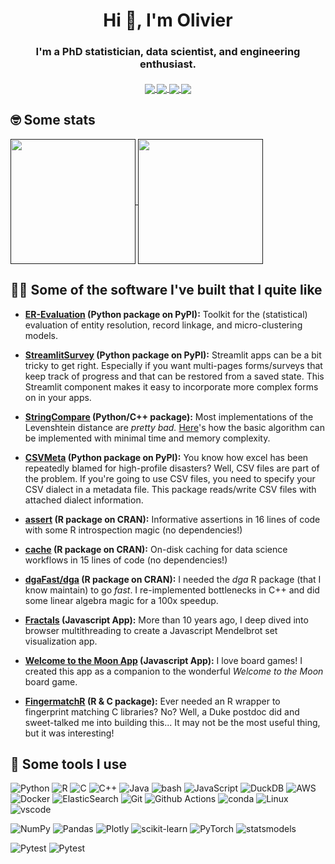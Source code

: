 <h1 align="center">Hi 👋, I'm Olivier</h1>

<h3 align="center">I'm a PhD statistician, data scientist, and engineering enthusiast.</h3>

<h5 align="center">
  <a href="https://github.com/OlivierBinette?language=&page=1&q=&sort=stargazers&tab=repositories&type=public">
    <img align="center" src="https://img.shields.io/badge/%E2%AD%90-Leave%20a%20star-brightgreen?style=for-the-badge">
  </a> 
  <a href="https://www.linkedin.com/in/olivier-binette/">
      <img align="center" src="https://img.shields.io/badge/Connect%20on%20LinkedIn-0077B5?style=for-the-badge&logo=linkedin&logoColor=white"> 
  </a>
  <a href="https://scholar.google.com/citations?user=c1jTnkUAAAAJ">
      <img align="center" src="https://img.shields.io/badge/Google_Scholar-4285F4?style=for-the-badge&logo=google-scholar&logoColor=white"> 
  </a>
  <a href="https://olivierbinette.ca/">
      <img align="center" src="https://img.shields.io/badge/%F0%9F%93%A7-Let's%20chat!-orange?style=for-the-badge"> 
  </a>
</h5>

## 🤓 Some stats
<a href="">
  <img height=200 align="center" src="https://github-readme-stats-git-masterrstaa-rickstaa.vercel.app/api?username=OlivierBinette&rank_icon=percentile&include_all_commits=true&show_icons=true" />
</a>
<a href="">
  <img height=200 align="center" src="https://github-readme-stats.vercel.app/api/top-langs/?username=OlivierBinette&hide=html,jupyter%20notebook,javascript,tex,css,dm,scss&size_weight=0.5&count_weight=0.5&langs_count=10&layout=compact&card_width=320" />
</a>

## 🧑‍💻 Some of the software I've built that I quite like

- **[ER-Evaluation](https://github.com/Valires/er-evaluation) (Python package on PyPI):**
    Toolkit for the (statistical) evaluation of entity resolution, record linkage, and micro-clustering models.
  
- **[StreamlitSurvey](https://github.com/olivierbinette/streamlit-survey/) (Python package on PyPI):**
    Streamlit apps can be a bit tricky to get right. Especially if you want multi-pages forms/surveys that keep track of progress and that can be restored from a saved state. This Streamlit component makes it easy to incorporate more complex forms on in your apps.

- **[StringCompare](https://github.com/OlivierBinette/StringCompare) (Python/C++ package):**
    Most implementations of the Levenshtein distance are *pretty bad.* [Here](https://github.com/OlivierBinette/StringCompare/blob/c59f13b4f5ba6552ff77be169cea99b584a89bbc/stringcompare/distance/levenshtein.hpp#L29C1-L50C4)'s how the basic algorithm can be implemented with minimal time and memory complexity.

- **[CSVMeta](github.com/olivierBinette/CSVMeta) (Python package on PyPI):**
    You know how excel has been repeatedly blamed for high-profile disasters? Well, CSV files are part of the problem. If you're going to use CSV files, you need to specify your CSV dialect in a metadata file. This package reads/write CSV files with attached dialect information.

- **[assert](https://github.com/olivierBinette/assert) (R package on CRAN):**
    Informative assertions in 16 lines of code with some R introspection magic (no dependencies!)

- **[cache](https://github.com/olivierBinette/cache) (R package on CRAN):**
    On-disk caching for data science workflows in 15 lines of code (no dependencies!)

- **[dgaFast/dga](https://github.com/olivierBinette/dgaFast) (R package on CRAN):**
    I needed the *dga* R package (that I know maintain) to go *fast*. I re-implemented bottlenecks in C++ and did some linear algebra magic for a 100x speedup.

- **[Fractals](https://github.com/OlivierBinette/Fractals) (Javascript App):**
    More than 10 years ago, I deep dived into browser multithreading to create a Javascript Mendelbrot set visualization app.

- **[Welcome to the Moon App](https://github.com/OlivierBinette/welcome-to-the-moon-card-flipper) (Javascript App):**
    I love board games! I created this app as a companion to the wonderful *Welcome to the Moon* board game.

- **[FingermatchR](https://github.com/OlivierBinette/fingermatchR) (R & C package):**
    Ever needed an R wrapper to fingerprint matching C libraries? No? Well, a Duke postdoc did and sweet-talked me into building this... It may not be the most useful thing, but it was interesting!


## 🧰 Some tools I use

![Python](https://img.shields.io/badge/Python-14354C?style=flat-square&logo=python&logoColor=white)
![R](https://img.shields.io/badge/R-276DC3?style=flat-square&logo=r&logoColor=white)
![C](https://img.shields.io/badge/c-%2300599C.svg?style=flat-square&logo=c&logoColor=white)
![C++](https://img.shields.io/badge/C%2B%2B-00599C?style=flat-square&logo=c%2B%2B&logoColor=white)
![Java](https://img.shields.io/badge/Java-ED8B00?style=flat-square&logo=openjdk&logoColor=white)
![bash](https://img.shields.io/badge/Shell-121011?style=flat-square&logo=gnu-bash&logoColor=white)
![JavaScript](https://img.shields.io/badge/javascript-%23323330.svg?style=flat-square&logo=javascript&logoColor=%23F7DF1E)
![DuckDB](https://img.shields.io/badge/DuckDB-FDF250?style=flat-square&logo=duckdb&logoColor=black)
![AWS](https://img.shields.io/badge/Amazon_AWS-232F3E?style=flat-square&logo=amazon-aws&logoColor=white)
![Docker](https://img.shields.io/badge/docker-%230db7ed.svg?style=flat-square&logo=docker&logoColor=white)
![ElasticSearch](https://img.shields.io/badge/-ElasticSearch-005571?style=flat-square&logo=elasticsearch)
![Git](https://img.shields.io/badge/git-%23F05033.svg?style=flat-square&logo=git&logoColor=white)
![Github Actions](https://img.shields.io/badge/GitHub_Actions-2088FF?style=flat-square&logo=github-actions&logoColor=white)
![conda](https://img.shields.io/badge/conda-342B029.svg?&style=flat-square&logo=anaconda&logoColor=white)
![Linux](https://img.shields.io/badge/Linux-FCC624?style=flat-square&logo=linux&logoColor=black)
![vscode](https://img.shields.io/badge/VS%20Code-0078d7.svg?style=flat-square&logo=visual-studio-code&logoColor=white)

![NumPy](https://img.shields.io/badge/numpy-%23013243.svg?style=flat-square&logo=numpy&logoColor=white)
![Pandas](https://img.shields.io/badge/pandas-%23150458.svg?style=flat-square&logo=pandas&logoColor=white)
![Plotly](https://img.shields.io/badge/Plotly-%233F4F75.svg?style=flat-square&logo=plotly&logoColor=white)
![scikit-learn](https://img.shields.io/badge/scikit--learn-%23F7931E.svg?style=flat-square&logo=scikit-learn&logoColor=white)
![PyTorch](https://img.shields.io/badge/PyTorch-%23EE4C2C.svg?style=flat-square&logo=PyTorch&logoColor=white)
![statsmodels](https://img.shields.io/badge/-statsmodels-blue.svg?style=flat-square&logoColor=white)

![Pytest](https://img.shields.io/badge/pytest-lightgreen.svg?style=flat-square&logo=pytest&logoColor=white)
![Pytest](https://img.shields.io/badge/dependabot-blue.svg?style=flat-square&logo=dependabot&logoColor=white)



